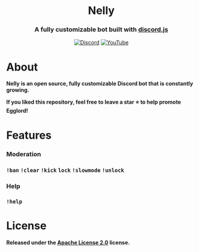 <h1 align="center">
  <br>
  Nelly
  <br>
</h1>

<h3 align=center>A fully customizable bot built with <a href=https://github.com/discordjs/discord.js>discord.js</a></h3>


<div align=center>


[![Discord](https://img.shields.io/discord/792957761494712360.svg?label=&logo=discord&logoColor=ffffff&color=7389D8&labelColor=6A7EC2)](https://discord.gg/qrJU8amZFz) [![YouTube](https://img.shields.io/badge/YouTube⠀-FF0000?style=flat&logo=youtube&logoColor)](https://www.youtube.com/channel/UCoeP9FXbTZ6h-szYe12hFJw)

</div>
</p>


# About

**Nelly is an open source, fully customizable Discord bot that is constantly growing.**

**If you liked this repository, feel free to leave a star ⭐ to help promote Egglord!**

# Features 
### **Moderation**
### `!ban`  `!clear`  `!kick`  `lock`  `!slowmode`  `!unlock`

### **Help** 
### `!help`

# License 

**Released under the [Apache License 2.0](https://github.com/Hozwe/Nelly/blob/main/LICENSE) license.**
